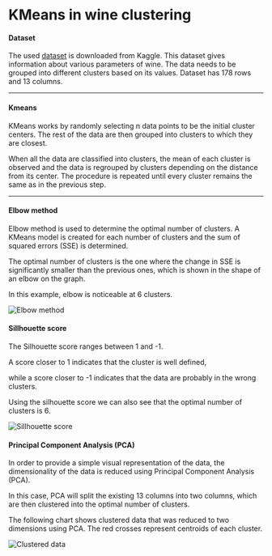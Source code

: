 # KMeans in wine clustering
#### Dataset
The used [dataset](https://www.kaggle.com/datasets/harrywang/wine-dataset-for-clustering) is downloaded from Kaggle. This dataset gives
information about various parameters of wine. The data needs to be grouped into different clusters based on its values.
Dataset has 178 rows and 13 columns.
___
#### Kmeans
KMeans works by randomly selecting n data points to be the initial cluster centers. 
The rest of the data are then grouped into clusters to which they are closest.

When all the data are classified into clusters, the mean of each cluster
is observed and the data is regrouped by clusters depending on the distance from its center. 
The procedure is repeated until every cluster remains the same as in the previous step.
___
#### Elbow method
Elbow method is used to determine the optimal number of clusters. A KMeans model is created for each number of clusters 
and the sum of squared errors (SSE) is determined.

The optimal number of clusters is the one where the change in SSE is significantly smaller than 
the previous ones, which is shown in the shape of an elbow on the graph.

In this example, elbow is noticeable at 6 clusters.

![Elbow method](https://github.com/mato-m/kmeans-wine/assets/64593617/0aa0af44-7ab4-42c0-a677-d24686b38f38)


#### Sillhouette score

The Silhouette score ranges between 1 and -1.

A score closer to 1 indicates that the cluster is well defined,

while a score closer to -1 indicates that the data are probably in the wrong clusters.

Using the silhouette score we can also see that the optimal number of clusters is 6.

![Sillhouette score](https://github.com/mato-m/kmeans-wine/assets/64593617/b077b27a-54c3-4f9f-af1f-cc146aa9c90b)

#### Principal Component Analysis (PCA)

In order to provide a simple visual representation of the data, the dimensionality of the data is reduced using Principal Component Analysis (PCA).

In this case, PCA will split the existing 13 columns into two columns, which are then clustered into the optimal number of clusters.

The following chart shows clustered data that was reduced to two dimensions using PCA. The red crosses represent centroids of each cluster.

![Clustered data](https://github.com/mato-m/kmeans-wine/assets/64593617/cda72233-5a70-4bcd-b8d9-8e93c617da9a)


